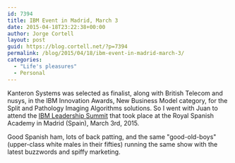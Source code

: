 ```yaml
---
id: 7394
title: IBM Event in Madrid, March 3
date: 2015-04-18T23:22:38+00:00
author: Jorge Cortell
layout: post
guid: https://blog.cortell.net/?p=7394
permalink: /blog/2015/04/18/ibm-event-in-madrid-march-3/
categories:
  - "Life's pleasures"
  - Personal
---
```

Kanteron Systems was selected as finalist, along with British Telecom and nusys, in the IBM Innovation Awards, New Business Model category, for the Split and Pathology Imaging Algorithms solutions. So I went with Juan to attend the <a title="https://www-05.ibm.com/es/cnbp2015/" href="https://www-05.ibm.com/es/cnbp2015/" target="_blank">IBM Leadership Summit</a> that took place at the Royal Spanish Academy in Madrid (Spain), March 3rd, 2015.

Good Spanish ham, lots of back patting, and the same "good-old-boys" (upper-class white males in their fifties) running the same show with the latest buzzwords and spiffy marketing.